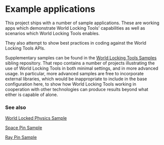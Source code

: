 # Example applications

This project ships with a number of sample applications. These are working apps which demonstrate World Locking Tools' capabilities as well as scenarios which World Locking Tools enables. 

They also attempt to show best practices in coding against the World Locking Tools APIs.

Supplementary samples can be found in the [World Locking Tools Samples](https://github.com/microsoft/MixedReality-WorldLockingTools-Samples) sibling repository. That repo contains a number of projects illustrating the use of World Locking Tools in both minimal settings, and in more advanced usage. In particular, more advanced samples are free to incorporate external libraries, which would be inappropriate to include in the base configuration here, to show how World Locking Tools working in cooperation with other technologies can produce results beyond what either is capable of alone.

### See also

[World Locked Physics Sample](Samples/WorldLockedPhysicsSample.md)

[Space Pin Sample](Samples/SpacePin.md)

[Ray Pin Sample](Samples/RayPins.md)
